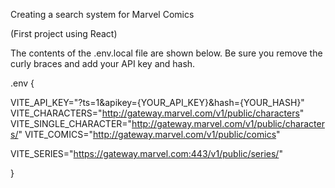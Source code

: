 Creating a search system for Marvel Comics

(First project using React)

The contents of the .env.local file are shown below. Be sure you remove the curly braces and add your API key and hash.

.env {

VITE_API_KEY="?ts=1&apikey={YOUR_API_KEY}&hash={YOUR_HASH}"
VITE_CHARACTERS="http://gateway.marvel.com/v1/public/characters"
VITE_SINGLE_CHARACTER="http://gateway.marvel.com/v1/public/characters/"
VITE_COMICS="http://gateway.marvel.com/v1/public/comics"

VITE_SERIES="https://gateway.marvel.com:443/v1/public/series/"

}
